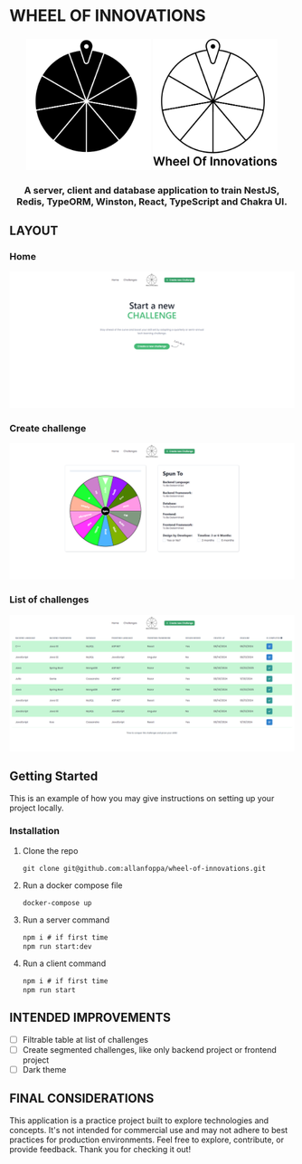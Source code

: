 # WHEEL OF INNOVATIONS

<!-- PROJECT LOGO -->
<!-- markdownlint-disable -->
<div align="center" style="margin-top: 24px">
  <img src="./.github/logo-black.png" alt="Logo black" width="220" />
  <img src="./.github/logo-white.png" alt="Logo white" width="220" />
  <h3 align="center">A server, client and database application to train NestJS, Redis, TypeORM, Winston, React, TypeScript and Chakra UI.</h3>
</div>
<!-- markdownlint-disable -->

<!-- LAYOUT PREVIEW -->
## LAYOUT

### Home

![Home](.github/wheel-of-Innovations-home.png)

### Create challenge

![HTML to PDF](.github/wheel-of-Innovations-create-challenge.png)

### List of challenges

![URL to PDF](.github/wheel-of-Innovations-list-of-challenges.png)

<!-- GETTING STARTED -->
## Getting Started

This is an example of how you may give instructions on setting up your project locally.

### Installation

1. Clone the repo

   ```shell
   git clone git@github.com:allanfoppa/wheel-of-innovations.git
   ```

2. Run a docker compose file
   ```shell
   docker-compose up
   ```

3. Run a server command

   ```shell
   npm i # if first time
   npm run start:dev
   ```

4. Run a client command

   ```shell
   npm i # if first time
   npm run start
   ```

## INTENDED IMPROVEMENTS

- [ ] Filtrable table at list of challenges
- [ ] Create segmented challenges, like only backend project or frontend project
- [ ] Dark theme

## FINAL CONSIDERATIONS

This application is a practice project built to explore technologies and concepts. It's not intended for commercial use and may not adhere to best practices for production environments.
Feel free to explore, contribute, or provide feedback. Thank you for checking it out!
